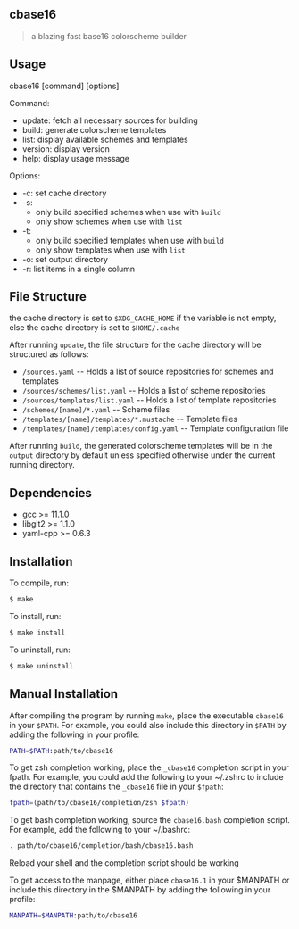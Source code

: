 ## cbase16

> a blazing fast base16 colorscheme builder

## Usage

cbase16 \[command\] \[options\]

Command:

- update: fetch all necessary sources for building
- build: generate colorscheme templates
- list: display available schemes and templates
- version: display version
- help: display usage message

Options:

- -c: set cache directory
- -s:
  - only build specified schemes when use with `build`
  - only show schemes when use with `list`
- -t:
  - only build specified templates when use with `build`
  - only show templates when use with `list`
- -o: set output directory
- -r: list items in a single column

## File Structure

the cache directory is set to `$XDG_CACHE_HOME` if the variable is not empty,
else the cache directory is set to `$HOME/.cache`

After running `update`, the file structure for the cache directory will be
structured as follows:

- `/sources.yaml` -- Holds a list of source repositories for schemes and templates
- `/sources/schemes/list.yaml` -- Holds a list of scheme repositories
- `/sources/templates/list.yaml` -- Holds a list of template repositories
- `/schemes/[name]/*.yaml` -- Scheme files
- `/templates/[name]/templates/*.mustache` -- Template files
- `/templates/[name]/templates/config.yaml` -- Template configuration file

After running `build`, the generated colorscheme templates will be in the
`output` directory by default unless specified otherwise under the current
running directory.

## Dependencies

- gcc >= 11.1.0
- libgit2 >= 1.1.0
- yaml-cpp >= 0.6.3

## Installation

To compile, run:

``` sh
$ make
```

To install, run:

``` sh
$ make install
```

To uninstall, run:

``` sh
$ make uninstall
```

## Manual Installation

After compiling the program by running `make`, place the executable `cbase16`
in your `$PATH`. For example, you could also include this directory in `$PATH` by
adding the following in your profile:

``` sh
PATH=$PATH:path/to/cbase16
```

To get zsh completion working, place the `_cbase16` completion script in your
fpath. For example, you could add the following to your ~/.zshrc to include the
directory that contains the `_cbase16` file in your `$fpath`:

``` sh
fpath=(path/to/cbase16/completion/zsh $fpath)
```

To get bash completion working, source the `cbase16.bash` completion script.
For example, add the following to your ~/.bashrc:

``` sh
. path/to/cbase16/completion/bash/cbase16.bash
```

Reload your shell and the completion script should be working

To get access to the manpage, either place `cbase16.1` in your $MANPATH or
include this directory in the $MANPATH by adding the following in your profile:

``` sh
MANPATH=$MANPATH:path/to/cbase16
```
